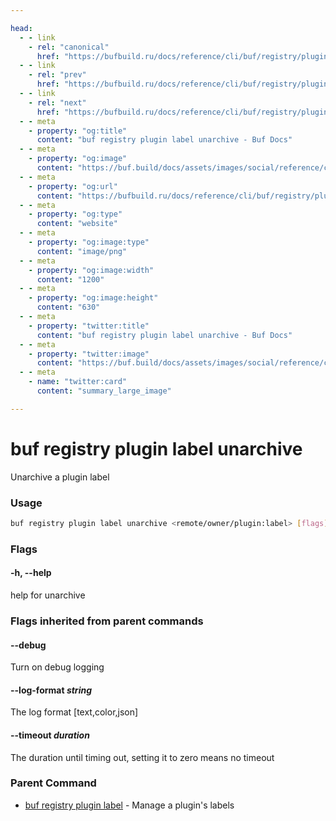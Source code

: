 ```yaml
---

head:
  - - link
    - rel: "canonical"
      href: "https://bufbuild.ru/docs/reference/cli/buf/registry/plugin/label/unarchive/"
  - - link
    - rel: "prev"
      href: "https://bufbuild.ru/docs/reference/cli/buf/registry/plugin/label/list/"
  - - link
    - rel: "next"
      href: "https://bufbuild.ru/docs/reference/cli/buf/registry/plugin/settings/"
  - - meta
    - property: "og:title"
      content: "buf registry plugin label unarchive - Buf Docs"
  - - meta
    - property: "og:image"
      content: "https://buf.build/docs/assets/images/social/reference/cli/buf/registry/plugin/label/unarchive.png"
  - - meta
    - property: "og:url"
      content: "https://bufbuild.ru/docs/reference/cli/buf/registry/plugin/label/unarchive/"
  - - meta
    - property: "og:type"
      content: "website"
  - - meta
    - property: "og:image:type"
      content: "image/png"
  - - meta
    - property: "og:image:width"
      content: "1200"
  - - meta
    - property: "og:image:height"
      content: "630"
  - - meta
    - property: "twitter:title"
      content: "buf registry plugin label unarchive - Buf Docs"
  - - meta
    - property: "twitter:image"
      content: "https://buf.build/docs/assets/images/social/reference/cli/buf/registry/plugin/label/unarchive.png"
  - - meta
    - name: "twitter:card"
      content: "summary_large_image"

---
```


# buf registry plugin label unarchive

Unarchive a plugin label

### Usage

```sh
buf registry plugin label unarchive <remote/owner/plugin:label> [flags]
```

### Flags

#### \-h, --help

help for unarchive

### Flags inherited from parent commands

#### \--debug

Turn on debug logging

#### \--log-format _string_

The log format \[text,color,json\]

#### \--timeout _duration_

The duration until timing out, setting it to zero means no timeout

### Parent Command

- [buf registry plugin label](../) - Manage a plugin's labels
